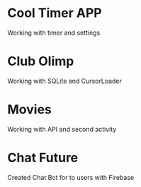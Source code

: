 # Cool Timer APP
Working with timer and settings
# Club Olimp
Working with SQLite and CursorLoader
# Movies
Working with API and second activity
# Chat Future
Created Chat Bot for to users with Firebase
